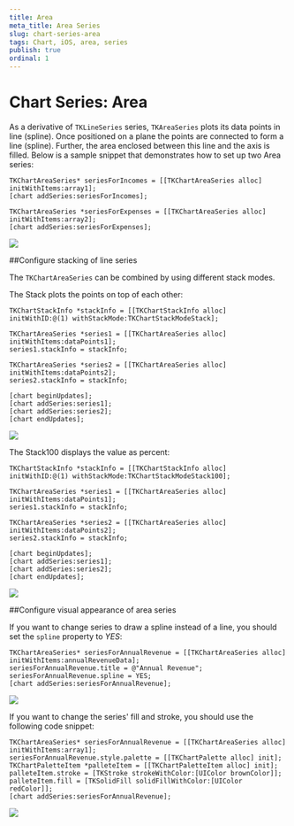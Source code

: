 ```yaml
---
title: Area
meta_title: Area Series
slug: chart-series-area
tags: Chart, iOS, area, series
publish: true
ordinal: 1
---
```


# Chart Series: Area

As a derivative of <code>TKLineSeries</code> series, <code>TKAreaSeries</code> plots its data points in line (spline). Once positioned on a plane the points are connected to form a line (spline). Further, the area enclosed between this line and the axis is filled. Below is a sample snippet that demonstrates how to set up two Area series:

	TKChartAreaSeries* seriesForIncomes = [[TKChartAreaSeries alloc] initWithItems:array1];
	[chart addSeries:seriesForIncomes];
    
	TKChartAreaSeries *seriesForExpenses = [[TKChartAreaSeries alloc] initWithItems:array2];
	[chart addSeries:seriesForExpenses];

<img src="../images/chart-series-area001.png"/>

##Configure stacking of line series

The <code>TKChartAreaSeries</code> can be combined by using different stack modes.

The Stack plots the points on top of each other:

	TKChartStackInfo *stackInfo = [[TKChartStackInfo alloc] initWithID:@(1) withStackMode:TKChartStackModeStack];

	TKChartAreaSeries *series1 = [[TKChartAreaSeries alloc] initWithItems:dataPoints1];
	series1.stackInfo = stackInfo;

	TKChartAreaSeries *series2 = [[TKChartAreaSeries alloc] initWithItems:dataPoints2];
	series2.stackInfo = stackInfo;

	[chart beginUpdates];
	[chart addSeries:series1];
	[chart addSeries:series2];
	[chart endUpdates];

<img src="../images/chart-series-area004.png"/>

The Stack100 displays the value as percent:

	TKChartStackInfo *stackInfo = [[TKChartStackInfo alloc] initWithID:@(1) withStackMode:TKChartStackModeStack100];

	TKChartAreaSeries *series1 = [[TKChartAreaSeries alloc] initWithItems:dataPoints1];
	series1.stackInfo = stackInfo;

	TKChartAreaSeries *series2 = [[TKChartAreaSeries alloc] initWithItems:dataPoints2];
	series2.stackInfo = stackInfo;

	[chart beginUpdates];
	[chart addSeries:series1];
	[chart addSeries:series2];
	[chart endUpdates];

<img src="../images/chart-series-area005.png"/>

##Configure visual appearance of area series

If you want to change series to draw a spline instead of a line, you should set the <code>spline</code> property to *YES*:

	TKChartAreaSeries* seriesForAnnualRevenue = [[TKChartAreaSeries alloc] initWithItems:annualRevenueData];
	seriesForAnnualRevenue.title = @"Annual Revenue";
	seriesForAnnualRevenue.spline = YES;
	[chart addSeries:seriesForAnnualRevenue];

<img src="../images/chart-series-area002.png"/>

If you want to change the series' fill and stroke, you should use the following code snippet:

	TKChartAreaSeries* seriesForAnnualRevenue = [[TKChartAreaSeries alloc] initWithItems:array1];
	seriesForAnnualRevenue.style.palette = [[TKChartPalette alloc] init];
	TKChartPaletteItem *palleteItem = [[TKChartPaletteItem alloc] init];
	palleteItem.stroke = [TKStroke strokeWithColor:[UIColor brownColor]];
	palleteItem.fill = [TKSolidFill solidFillWithColor:[UIColor redColor]];
	[chart addSeries:seriesForAnnualRevenue];

<img src="../images/chart-series-area003.png"/>
